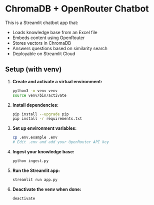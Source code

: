 # ChromaDB + OpenRouter Chatbot

This is a Streamlit chatbot app that:
- Loads knowledge base from an Excel file
- Embeds content using OpenRouter
- Stores vectors in ChromaDB
- Answers questions based on similarity search
- Deployable on Streamlit Cloud

## Setup (with venv)

1. **Create and activate a virtual environment:**
   ```bash
   python3 -m venv venv
   source venv/bin/activate
   ```

2. **Install dependencies:**
   ```bash
   pip install --upgrade pip
   pip install -r requirements.txt
   ```

3. **Set up environment variables:**
   ```bash
   cp .env.example .env
   # Edit .env and add your OpenRouter API key
   ```

4. **Ingest your knowledge base:**
   ```bash
   python ingest.py
   ```

5. **Run the Streamlit app:**
   ```bash
   streamlit run app.py
   ```

6. **Deactivate the venv when done:**
   ```bash
   deactivate
   ```

